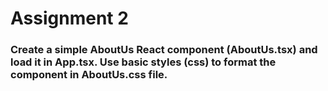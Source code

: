 # Assignment 2

### Create a simple AboutUs React component (AboutUs.tsx) and load it in App.tsx. Use basic styles (css) to format the component in AboutUs.css file.

